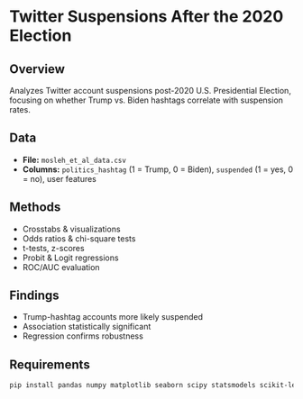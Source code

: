 # Twitter Suspensions After the 2020 Election

## Overview
Analyzes Twitter account suspensions post-2020 U.S. Presidential Election, focusing on whether Trump vs. Biden hashtags correlate with suspension rates.

## Data
- **File:** `mosleh_et_al_data.csv`  
- **Columns:** `politics_hashtag` (1 = Trump, 0 = Biden), `suspended` (1 = yes, 0 = no), user features  

## Methods
- Crosstabs & visualizations  
- Odds ratios & chi-square tests  
- t-tests, z-scores  
- Probit & Logit regressions  
- ROC/AUC evaluation  

## Findings
- Trump-hashtag accounts more likely suspended  
- Association statistically significant  
- Regression confirms robustness  

## Requirements
```bash
pip install pandas numpy matplotlib seaborn scipy statsmodels scikit-learn
